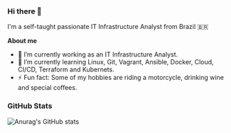 ### Hi there 👋

I'm a self-taught passionate IT Infrastructure Analyst from Brazil 🇧🇷

**About me**

- 🔭 I’m currently working as an IT Infrastructure Analyst.
- 🌱 I’m currently learning Linux, Git, Vagrant, Ansible, Docker, Cloud, CI/CD, Terraform and Kubernets.
- ⚡ Fun fact: Some of my hobbies are riding a motorcycle, drinking wine and special coffees.  

<h3 align="left">GitHub Stats</h3>

![Anurag's GitHub stats](https://github-readme-stats.vercel.app/api?username=rafaelmotadasilva&show_icons=true&theme=transparent)